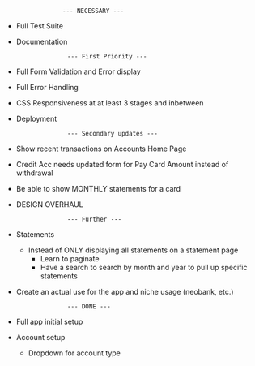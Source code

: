 


                    --- NECESSARY ---



- Full Test Suite
- Documentation



                    --- First Priority ---



- Full Form Validation and Error display
- Full Error Handling
- CSS Responsiveness at at least 3 stages and inbetween
- Deployment



                    --- Secondary updates ---



- Show recent transactions on Accounts Home Page
- Credit Acc needs updated form for Pay Card Amount instead of withdrawal
- Be able to show MONTHLY statements for a card
- DESIGN OVERHAUL



                    --- Further ---



- Statements
    - Instead of ONLY displaying all statements on a statement page
        - Learn to paginate
        - Have a search to search by month and year to pull up specific statements
- Create an actual use for the app and niche usage (neobank, etc.)



                    --- DONE ---


- Full app initial setup 
- Account setup
    - Dropdown for account type